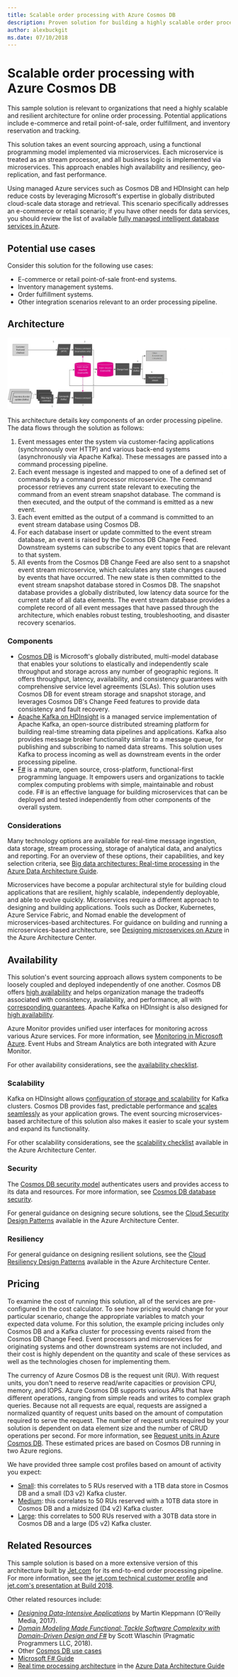 ```yaml
---
title: Scalable order processing with Azure Cosmos DB
description: Proven solution for building a highly scalable order processing pipeline using Azure Cosmos DB.
author: alexbuckgit
ms.date: 07/10/2018
---
```


# Scalable order processing with Azure Cosmos DB

This sample solution is relevant to organizations that need a highly scalable and resilient architecture for online order processing. Potential applications include e-commerce and retail point-of-sale, order fulfillment, and inventory reservation and tracking. 

This solution takes an event sourcing approach, using a functional programming model implemented via microservices. Each microservice is treated as an stream processor, and all business logic is implemented via microservices. This approach enables high availability and resiliency, geo-replication, and fast performance.

Using managed Azure services such as Cosmos DB and HDInsight can help reduce costs by leveraging Microsoft's expertise in globally distributed cloud-scale data storage and retrieval. This scenario specifically addresses an e-commerce or retail scenario; if you have other needs for data services, you should review the list of available [fully managed intelligent database services in Azure][product-category].

## Potential use cases

Consider this solution for the following use cases:

* E-commerce or retail point-of-sale front-end systems.
* Inventory management systems.
* Order fulfillment systems.
* Other integration scenarios relevant to an order processing pipeline.

## Architecture

![Sample solution architecture for a scalable order processing pipeline][architecture-diagram]

This architecture details key components of an order processing pipeline. The data flows through the solution as follows:

1. Event messages enter the system via customer-facing applications (synchronously over HTTP) and various back-end systems (asynchronously via Apache Kafka). These messages are passed into a command processing pipeline.
2. Each event message is ingested and mapped to one of a defined set of commands by a command processor microservice. The command processor retrieves any current state relevant to executing the command from an event stream snapshot database. The command is then executed, and the output of the command is emitted as a new event.
3. Each event emitted as the output of a command is committed to an event stream database using Cosmos DB.
4. For each database insert or update committed to the event stream database, an event is raised by the Cosmos DB Change Feed. Downstream systems can subscribe to any event topics that are relevant to that system.
5. All events from the Cosmos DB Change Feed are also sent to a snapshot event stream microservice, which calculates any state changes caused by events that have occurred. The new state is then committed to the event stream snapshot database stored in Cosmos DB.  The snapshot database provides a globally distributed, low latency data source for the current state of all data elements. The event stream database provides a complete record of all event messages that have passed through the architecture, which enables robust testing, troubleshooting, and disaster recovery scenarios.  

### Components

* [Cosmos DB][docs-cosmos-db] is Microsoft's globally distributed, multi-model database that enables your solutions to elastically and independently scale throughput and storage across any number of geographic regions. It offers throughput, latency, availability, and consistency guarantees with comprehensive service level agreements (SLAs). This solution uses Cosmos DB for event stream storage and snapshot storage, and leverages Cosmos DB's Change Feed features to provide data consistency and fault recovery. 
* [Apache Kafka on HDInsight][docs-kafka] is a managed service implementation of Apache Kafka, an open-source distributed streaming platform for building real-time streaming data pipelines and applications. Kafka also provides message broker functionality similar to a message queue, for publishing and subscribing to named data streams. This solution uses Kafka to process incoming as well as downstream events in the order processing pipeline. 
* [F#](https://fsharp.org/) is a mature, open source, cross-platform, functional-first programming language. It empowers users and organizations to tackle complex computing problems with simple, maintainable and robust code. F# is an effective language for building microservices that can be deployed and tested independently from other components of the overall system.

### Considerations

Many technology options are available for real-time message ingestion, data storage, stream processing, storage of analytical data, and analytics and reporting. For an overview of these options, their capabilities, and key selection criteria, see [Big data architectures: Real-time processing](/azure/architecture/data-guide/technology-choices/real-time-ingestion) in the [Azure Data Architecture Guide](/azure/architecture/data-guide/).

Microservices have become a popular architectural style for building cloud applications that are resilient, highly scalable, independently deployable, and able to evolve quickly. Microservices require a different approach to designing and building applications. Tools such as Docker, Kubernetes, Azure Service Fabric, and Nomad enable the development of microservices-based architectures. For guidance on building and running a microservices-based architecture, see [Designing microservices on Azure](/azure/architecture/microservices/) in the Azure Architecture Center.

## Availability

This solution's event sourcing approach allows system components to be loosely coupled and deployed independently of one another. Cosmos DB offers [high availability][docs-cosmos-db-regional-failover] and helps organization manage the tradeoffs associated with consistency, availability, and performance, all with [corresponding guarantees][docs-cosmos-db-guarantees]. Apache Kafka on HDInsight is also designed for [high availability][docs-kafka-high-availability].

Azure Monitor provides unified user interfaces for monitoring across various Azure services. For more information, see [Monitoring in Microsoft Azure](/azure/monitoring-and-diagnostics/monitoring-overview). Event Hubs and Stream Analytics are both integrated with Azure Monitor. 

For other availability considerations, see the [availability checklist][availability].

### Scalability

Kafka on HDInsight allows [configuration of storage and scalability](/azure/hdinsight/kafka/apache-kafka-scalability) for Kafka clusters. Cosmos DB provides fast, predictable performance and [scales seamlessly](/azure/cosmos-db/partition-data) as your application grows.
The event sourcing microservices-based architecture of this solution also makes it easier to scale your system and expand its functionality.

For other scalability considerations, see the [scalability checklist][scalability] available in the Azure Architecture Center.

### Security

The [Cosmos DB security model](/azure/cosmos-db/secure-access-to-data) authenticates users and provides access to its data and resources. For more information, see [Cosmos DB database security](/en-us/azure/cosmos-db/database-security).

For general guidance on designing secure solutions, see the [Cloud Security Design Patterns][security] available in the Azure Architecture Center.

### Resiliency

For general guidance on designing resilient solutions, see the [Cloud Resiliency Design Patterns][resiliency] available in the Azure Architecture Center.

## Pricing

To examine the cost of running this solution, all of the services are pre-configured in the cost calculator.  To see how pricing would change for your particular scenario, change the appropriate variables to match your expected data volume. For this solution, the example pricing includes only Cosmos DB and a Kafka cluster for processing events raised from the Cosmos DB Change Feed. Event processors and microservices for originating systems and other downstream systems are not included, and their cost is highly dependent on the quantity and scale of these services as well as the technologies chosen for implementing them.

The currency of Azure Cosmos DB is the request unit (RU). With request units, you don't need to reserve read/write capacities or provision CPU, memory, and IOPS. Azure Cosmos DB supports various APIs that have different operations, ranging from simple reads and writes to complex graph queries. Because not all requests are equal, requests are assigned a normalized quantity of request units based on the amount of computation required to serve the request. The number of request units required by your solution is dependent on data element size and the number of CRUD operations per second. For more information, see [Request units in Azure Cosmos DB](/azure/cosmos-db/request-units). These estimated prices are based on Cosmos DB running in two Azure regions.

We have provided three sample cost profiles based on amount of activity you expect:

* [Small][small-pricing]: this correlates to 5 RUs reserved with a 1TB data store in Cosmos DB and a small (D3 v2) Kafka cluster.
* [Medium][medium-pricing]: this correlates to 50 RUs reserved with a 10TB data store in Cosmos DB and a midsized (D4 v2) Kafka cluster.
* [Large][large-pricing]: this correlates to 500 RUs reserved with a 30TB data store in Cosmos DB and a large (D5 v2) Kafka cluster.

## Related Resources

This sample solution is based on a more extensive version of this architecture built by [Jet.com](https://jet.com) for its end-to-end order processing pipeline. For more information, see the [jet.com technical customer profile][source-document] and [jet.com's presentation at Build 2018][source-presentation]. 

Other related resources include:
* _[Designing Data-Intensive Applications](https://dataintensive.net/)_ by Martin Kleppmann (O'Reilly Media, 2017).
* _[Domain Modeling Made Functional: Tackle Software Complexity with Domain-Driven Design and F#](https://pragprog.com/book/swdddf/domain-modeling-made-functional)_ by Scott Wlaschin (Pragmatic Programmers LLC, 2018).
* Other [Cosmos DB use cases][docs-cosmos-db-use-cases]
* [Microsoft F# Guide][docs-f-sharp]
* [Real time processing architecture](/azure/architecture/data-guide/big-data/real-time-processing) in the [Azure Data Architecture Guide](/azure/architecture/data-guide/)

<!-- links -->
[product-category]: https://azure.microsoft.com/product-categories/databases/
[source-document]: https://customers.microsoft.com/en-us/story/jet-com-powers-innovative-e-commerce-engine-on-azure-in-less-than-12-months
[source-presentation]: https://channel9.msdn.com/events/Build/2018/BRK3602
[small-pricing]: https://azure.com/e/3d43949ffbb945a88cc0a126dc3a0e6e
[medium-pricing]: https://azure.com/e/1f1e7bf2a6ad4f7799581211f4369b9b
[large-pricing]: https://azure.com/e/75207172ece94cf6b5fb354a2252b333
[architecture-diagram]: ./images/architecture-diagram-cosmos-db.png
[docs-cosmos-db]: /azure/cosmos-db
[docs-cosmos-db-change-feed]: /azure/cosmos-db/change-feed
[docs-cosmos-db-regional-failover]: /azure/cosmos-db/regional-failover
[docs-cosmos-db-guarantees]: /azure/cosmos-db/distribute-data-globally#AvailabilityGuarantees
[docs-cosmos-db-use-cases]: /azure/cosmos-db/use-cases
[docs-f-sharp]: /dotnet/fsharp/
[docs-kafka]: /azure/hdinsight/kafka/apache-kafka-introduction
[docs-kafka-high-availability]: /azure/hdinsight/kafka/apache-kafka-high-availability
[docs-event-hubs]: /azure/event-hubs/event-hubs-what-is-event-hubs
[docs-stream-analytics]: /azure/stream-analytics/stream-analytics-introduction
[docs-blob-storage]: /azure/storage/blobs/storage-blobs-introduction
[availability]: /azure/architecture/checklist/availability
[scalability]: /azure/architecture/checklist/scalability
[resiliency]: /azure/architecture/patterns/category/resiliency/
[security]: /azure/architecture/patterns/category/security
